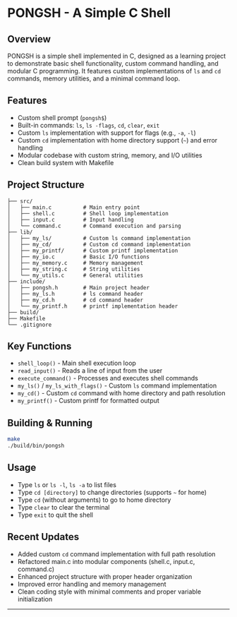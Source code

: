 # PONGSH - A Simple C Shell

## Overview
PONGSH is a simple shell implemented in C, designed as a learning project to demonstrate basic shell functionality, custom command handling, and modular C programming. It features custom implementations of `ls` and `cd` commands, memory utilities, and a minimal command loop.

## Features
- Custom shell prompt (`pongsh$`)
- Built-in commands: `ls`, `ls -flags`, `cd`, `clear`, `exit`
- Custom `ls` implementation with support for flags (e.g., `-a`, `-l`)
- Custom `cd` implementation with home directory support (`~`) and error handling
- Modular codebase with custom string, memory, and I/O utilities
- Clean build system with Makefile

## Project Structure
```
├── src/
│   ├── main.c          # Main entry point
│   ├── shell.c         # Shell loop implementation
│   ├── input.c         # Input handling
│   └── command.c       # Command execution and parsing
├── lib/
│   ├── my_ls/          # Custom ls command implementation
│   ├── my_cd/          # Custom cd command implementation
│   ├── my_printf/      # Custom printf implementation
│   ├── my_io.c         # Basic I/O functions
│   ├── my_memory.c     # Memory management
│   ├── my_string.c     # String utilities
│   └── my_utils.c      # General utilities
├── include/
│   ├── pongsh.h        # Main project header
│   ├── my_ls.h         # ls command header
│   ├── my_cd.h         # cd command header
│   └── my_printf.h     # printf implementation header
├── build/
├── Makefile
└── .gitignore
```

## Key Functions
- `shell_loop()` - Main shell execution loop
- `read_input()` - Reads a line of input from the user
- `execute_command()` - Processes and executes shell commands
- `my_ls()` / `my_ls_with_flags()` - Custom `ls` command implementation
- `my_cd()` - Custom `cd` command with home directory and path resolution
- `my_printf()` - Custom printf for formatted output

## Building & Running
```sh
make
./build/bin/pongsh
```

## Usage
- Type `ls` or `ls -l`, `ls -a` to list files
- Type `cd [directory]` to change directories (supports `~` for home)
- Type `cd` (without arguments) to go to home directory
- Type `clear` to clear the terminal
- Type `exit` to quit the shell

## Recent Updates
- Added custom `cd` command implementation with full path resolution
- Refactored main.c into modular components (shell.c, input.c, command.c)
- Enhanced project structure with proper header organization
- Improved error handling and memory management
- Clean coding style with minimal comments and proper variable initialization

---
